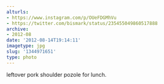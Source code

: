 ```yaml
---
alturls:
- https://www.instagram.com/p/OUeFDGMhVu
- https://twitter.com/bismark/status/235455049860517888
archive:
- 2012-08
date: '2012-08-14T19:14:11'
imagetype: jpg
slug: '1344971651'
type: photo
---
```


leftover pork shoulder pozole for lunch.

